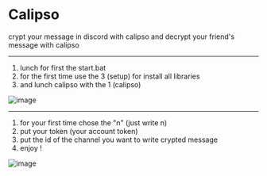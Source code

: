 # Calipso
crypt your message in discord with calipso and decrypt your friend's message with calipso

___________________________________________________________________________________________________________________

1) lunch for first the start.bat
2) for the first time use the 3 (setup) for install all libraries
3) and lunch calipso with the 1 (calipso)

![image](https://user-images.githubusercontent.com/113308968/199840950-51f035fe-1035-46b7-ba24-7fb6efd3c29f.png)


___________________________________________________________________________________________________________________

1) for your first time chose the "n" (just write n)
2) put your token (your account token)
3) put the id of the channel you want to write crypted message
4) enjoy !

![image](https://user-images.githubusercontent.com/113308968/199841270-fa24896f-0c5e-4551-8d9f-ff5722362fba.png)
